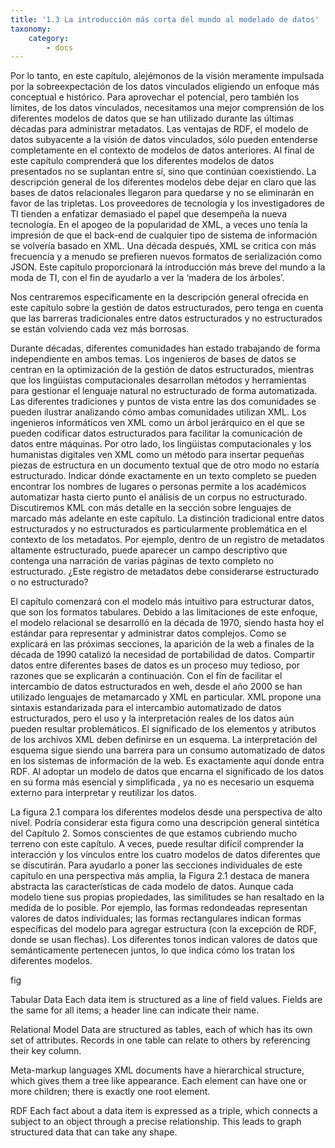```yaml
---
title: '1.3 La introducción más corta del mundo al modelado de datos'
taxonomy:
    category:
        - docs
---
```


Por lo tanto, en este capítulo, alejémonos de la visión meramente impulsada por la sobreexpectación de los datos vinculados eligiendo un enfoque más conceptual e histórico. Para aprovechar el potencial, pero también los límites, de los datos vinculados, necesitamos una mejor comprensión de los diferentes modelos de datos que se han utilizado durante las últimas décadas para administrar metadatos. Las ventajas de RDF, el modelo de datos subyacente a la visión de datos vinculados, sólo pueden entenderse completamente en el contexto de modelos de datos anteriores. Al final de este capítulo comprenderá que los diferentes modelos de datos presentados no se suplantan entre sí, sino que continúan coexistiendo.
La descripción general de los diferentes modelos debe dejar en claro que las bases de datos relacionales llegaron para quedarse y no se eliminarán en favor de las tripletas. Los proveedores de tecnología y los investigadores de TI tienden a enfatizar demasiado el papel que desempeña la nueva tecnología. En el apogeo de la popularidad de XML, a veces uno tenía la impresión de que el back-end de cualquier tipo de sistema de información se volvería basado en XML. Una década después, XML se critica con más frecuencia y a menudo se prefieren nuevos formatos de serialización como JSON. Este capítulo proporcionará la introducción más breve del mundo a la moda de TI, con el fin de ayudarlo a ver la ‘madera de los árboles’.

Nos centraremos específicamente en la descripción general ofrecida en este capítulo sobre la gestión de datos estructurados, pero tenga en cuenta que las barreras tradicionales entre datos estructurados y no estructurados se están volviendo cada vez más borrosas.

Durante décadas, diferentes comunidades han estado trabajando de forma independiente en ambos temas. Los ingenieros de bases de datos se centran en la optimización de la gestión de datos estructurados, mientras que los lingüistas computacionales desarrollan métodos y herramientas para gestionar el lenguaje natural no estructurado de forma automatizada. Las diferentes tradiciones y puntos de vista entre las dos comunidades se pueden ilustrar analizando cómo ambas comunidades utilizan XML. Los ingenieros informáticos ven XML como un árbol jerárquico en el que se pueden codificar datos estructurados para facilitar la comunicación de datos entre máquinas. Por otro lado, los lingüistas computacionales y los humanistas digitales ven XML como un método para insertar pequeñas piezas de estructura en un documento textual que de otro modo no estaría estructurado.
Indicar dónde exactamente en un texto completo se pueden encontrar los nombres de lugares o personas permite a los académicos automatizar hasta cierto punto el análisis de un corpus no estructurado. Discutiremos KML con más detalle en la sección sobre lenguajes de marcado más adelante en este capítulo. La distinción tradicional entre datos estructurados y no estructurados es particularmente problemática en el contexto de los metadatos.
Por ejemplo, dentro de un registro de metadatos altamente estructurado, puede aparecer un campo descriptivo que contenga una narración de varias páginas de texto completo no estructurado. ¿Este registro de metadatos debe considerarse estructurado o no estructurado?

El capítulo comenzará con el modelo más intuitivo para estructurar datos, que son los formatos tabulares. Debido a las limitaciones de este enfoque, el modelo relacional se desarrolló en la década de 1970, siendo hasta hoy el estándar para representar y administrar datos complejos. Como se explicará en las próximas secciones, la aparición de la web a finales de la década de 1990 catalizó la necesidad de portabilidad de datos. Compartir datos entre diferentes bases de datos es un proceso muy tedioso, por razones que se explicarán a continuación. Con el fin de facilitar el intercambio de datos estructurados en weh, desde el año 2000 se han utilizado lenguajes de metamarcado y XML en particular. XML propone una sintaxis estandarizada para el intercambio automatizado de datos estructurados, pero el uso y la interpretación reales de los datos aún pueden resultar problemáticos. El significado de los elementos y atributos de los archivos XML deben definirse en un esquema. La interpretación del esquema sigue siendo una barrera para un consumo automatizado de datos en los sistemas de información de la web. Es exactamente aquí donde entra RDF. Al adoptar un modelo de datos que encarna el significado de los datos en su forma más esencial y simplificada , ya no es necesario un esquema externo para interpretar y reutilizar los datos.

La figura 2.1 compara los diferentes modelos desde una perspectiva de alto nivel. Podría considerar esta figura como una descripción general sintética del Capítulo 2. Somos conscientes de que estamos cubriendo mucho terreno con este capítulo. A veces, puede resultar difícil comprender la interacción y los vínculos entre los cuatro modelos de datos diferentes que se discutirán. Para ayudarlo a poner las secciones individuales de este capítulo en una perspectiva más amplia, la Figura 2.1 destaca de manera abstracta las características de cada modelo de datos. Aunque cada modelo tiene sus propias propiedades, las similitudes se han resaltado en la medida de lo posible. Por ejemplo, las formas redondeadas representan valores de datos individuales; las formas rectangulares indican formas específicas del modelo para agregar estructura (con la excepción de RDF, donde se usan flechas). Los diferentes tonos indican valores de datos que semánticamente pertenecen juntos, lo que indica cómo los tratan los diferentes modelos.



fig

Tabular Data
Each data item is structured as a line of field values. Fields are the same for all items; a header line can indicate their name.


Relational Model
Data are structured as tables, each of which has its own set of attributes. Records in one table can relate to others by referencing their key column.

Meta-markup languages
XML documents have a hierarchical structure, which gives them a tree like appearance. Each element can have one or more children; there is exactly one root element.

RDF
Each fact about a data item is expressed as a triple, which connects a subject to an object through a precise relationship. This leads to graph structured data that can take any shape.
